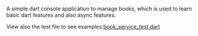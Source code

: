 A simple dart console application to manage books, which is used to learn basic dart features and also async features.

View also the test file to see examples [book_service_test.dart](test/book_service_test.dart)

